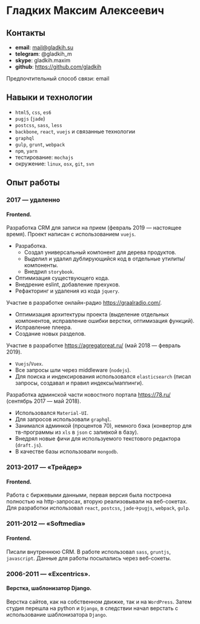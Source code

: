 # Гладких Максим Алексеевич

## Контакты
- **email**: mail@gladkih.su
- **telegram**: @gladkih_m
- **skype**: gladkih.maxim
- **github**: https://github.com/gladkih

Предпочтительный способ связи: email

## Навыки и технологии
- `html5`, `css`, `es6`
- `pugjs` (`jade`)
- `postcss`, `sass`, `less`
- `backbone`, `react`, `vuejs` и связанные технологии
- `graphql`
- `gulp`, `grunt`, `webpack`
- `npm`, `yarn`
- тестирование: `mochajs`
- окружение: `linux`, `osx`, `git`, `svn`


## Опыт работы

### 2017 — удаленно
#### Frontend.

Разработка CRM для записи на прием (февраль 2019 — настоящее время).
Проект написан с использованием `vuejs`.
- Разработка.
  - Создал универсальный компонент для дерева продуктов.
  - Выделил и удалил дублирующийся код в отдельные утилиты/компоненты.
  - Внедрил `storybook`.
- Оптимизация существующего кода.
- Внедрение eslint, добавление прехуков.
- Рефакторинг и удаления из кода `jquery`.

Участие в разработке онлайн-радио https://graalradio.com/.
- Оптимизация архитектуры проекта (выделение отдельных компонентов, исправление ошибки верстки, оптимизация функций).
- Исправление плеера.
- Создание новых разделов.

Участие в разработке https://agregatoreat.ru/ (май 2018 — февраль 2019).
- `Vuejs`/`Vuex`.
- Все запросы шли через middleware (`nodejs`).
- Для поиска и индексирования использовался `elasticsearch` (писал запросы, создавал и правил индексы/маппинги).

Разработка админской части новостного портала https://78.ru/ (сентябрь 2017 — май 2018).
- Использовался `Material-UI`.
- Для запросов использовали `graphql`.
- Занимался админкой (процентов 70), немного бэка (конвертор для тв-программы из `xls` в `json` с заливкой в базу).
- Внедрял новые фичи для используемого текстового редактора (`draft.js`).
- В качестве базы использовали `mongodb`.

### 2013-2017 — «Трейдер»
#### Frontend. 
Работа с биржевыми данными, первая версия была построена полностью на http-запросах, вторую реализовывали на веб-сокетах. Для разработки использовал `react`, `postcss`, `jade`→`pugjs`, `webpack`, `gulp`. 

### 2011-2012 — «Softmedia»
#### Frontend. 
Писали внутреннюю CRM. В работе использовал `sass`, `gruntjs`, `javascript`. Данные для работы посылались через веб-сокеты.

### 2006-2011 — «Excentrics». 
#### Верстка, шаблонизатор Django. 
Верстка сайтов, как на собственном движке, так и на `WordPress`. Затем студия перешла на python и `Django`, в следствии начал верстать с использование шаблонизатора `Django`.

